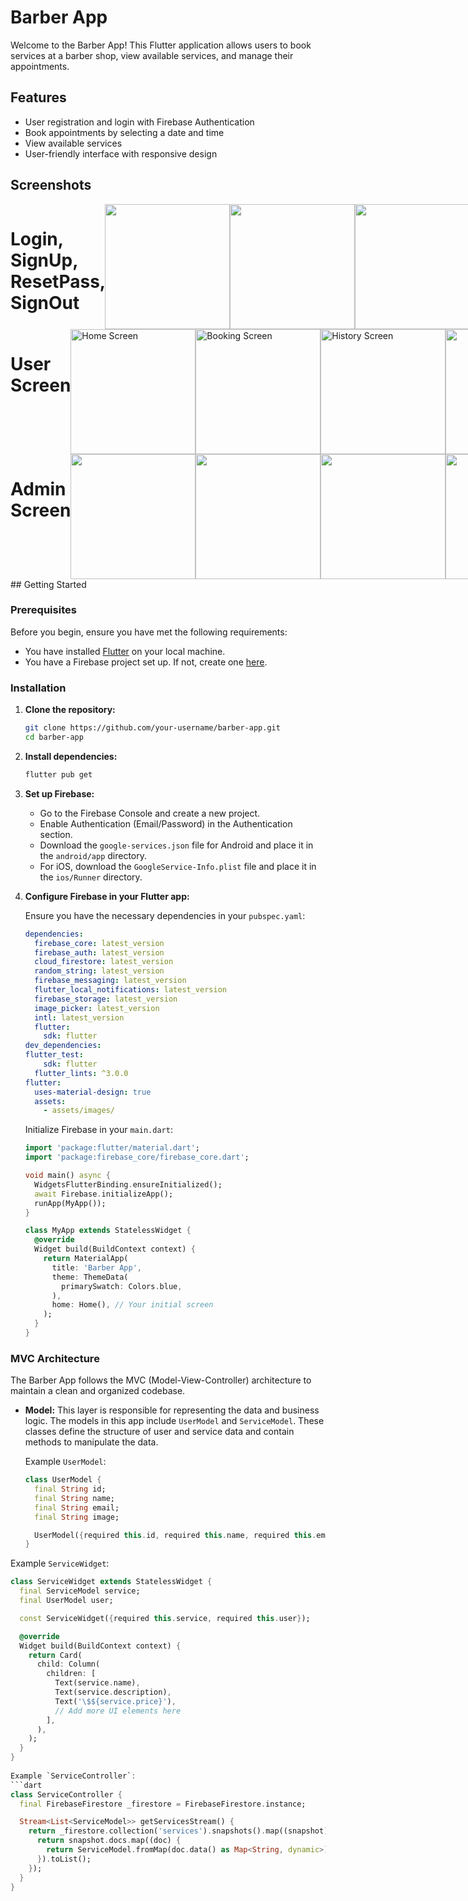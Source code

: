 # Barber App

Welcome to the Barber App! This Flutter application allows users to book services at a barber shop, view available services, and manage their appointments.

## Features

- User registration and login with Firebase Authentication
- Book appointments by selecting a date and time
- View available services
- User-friendly interface with responsive design

## Screenshots


<div style="display:flex">
  <h1>Login, SignUp, ResetPass, SignOut</h1>  
  <img src="screenshots/LoginScreen.png" alt="" width="200"/>
  <img src="screenshots/SignupScreen.png" alt="" width="200"/>
  <img src="screenshots/ForgotPasswordScreen.png" alt="" width="200"/>
  <img src="screenshots/InforScreen.png" alt="" width="200"/>
</div>
<div style="display:flex">
  <h1>User Screen</h1>
  <img src="screenshots/HomeScreen.png" alt="Home Screen" width="200"/>
  <img src="screenshots/BookingScreen.png" alt="Booking Screen" width="200"/>
  <img src="screenshots/HistoryScreen.png" alt="History Screen" width="200"/>
  <img src="screenshots/UpdateScreen.png" alt="" width="200"/>
</div>

<div style="display:flex">
  <h1>Admin Screen</h1>
  <img src="screenshots/AdminScreen.png"width="200"/>
  <img src="screenshots/ListBookingScreen.png"width="200"/>
  <img src="screenshots/UpdateService.png" width="200"/>
  <img src="screenshots/ChangeImage.png" width="200"/>
</div>
## Getting Started

### Prerequisites

Before you begin, ensure you have met the following requirements:

- You have installed [Flutter](https://flutter.dev/docs/get-started/install) on your local machine.
- You have a Firebase project set up. If not, create one [here](https://console.firebase.google.com/).

### Installation

1. **Clone the repository:**
    ```sh
    git clone https://github.com/your-username/barber-app.git
    cd barber-app
    ```

2. **Install dependencies:**
    ```sh
    flutter pub get
    ```

3. **Set up Firebase:**

    - Go to the Firebase Console and create a new project.
    - Enable Authentication (Email/Password) in the Authentication section.
    - Download the `google-services.json` file for Android and place it in the `android/app` directory.
    - For iOS, download the `GoogleService-Info.plist` file and place it in the `ios/Runner` directory. 

4. **Configure Firebase in your Flutter app:**

    Ensure you have the necessary dependencies in your `pubspec.yaml`:
    ```yaml
    dependencies:
      firebase_core: latest_version
      firebase_auth: latest_version
      cloud_firestore: latest_version
      random_string: latest_version
      firebase_messaging: latest_version
      flutter_local_notifications: latest_version
      firebase_storage: latest_version
      image_picker: latest_version
      intl: latest_version
      flutter:
        sdk: flutter
    dev_dependencies:
    flutter_test:
        sdk: flutter
      flutter_lints: ^3.0.0
    flutter:
      uses-material-design: true
      assets:
        - assets/images/
    ```

    Initialize Firebase in your `main.dart`:
    ```dart
    import 'package:flutter/material.dart';
    import 'package:firebase_core/firebase_core.dart';

    void main() async {
      WidgetsFlutterBinding.ensureInitialized();
      await Firebase.initializeApp();
      runApp(MyApp());
    }

    class MyApp extends StatelessWidget {
      @override
      Widget build(BuildContext context) {
        return MaterialApp(
          title: 'Barber App',
          theme: ThemeData(
            primarySwatch: Colors.blue,
          ),
          home: Home(), // Your initial screen
        );
      }
    }
    ```

### MVC Architecture

The Barber App follows the MVC (Model-View-Controller) architecture to maintain a clean and organized codebase.

- **Model:** This layer is responsible for representing the data and business logic. The models in this app include `UserModel` and `ServiceModel`. These classes define the structure of user and service data and contain methods to manipulate the data.

  Example `UserModel`:
  ```dart
  class UserModel {
    final String id;
    final String name;
    final String email;
    final String image;

    UserModel({required this.id, required this.name, required this.email, required this.image});
  }
  
Example `ServiceWidget`:
```dart
class ServiceWidget extends StatelessWidget {
  final ServiceModel service;
  final UserModel user;

  const ServiceWidget({required this.service, required this.user});

  @override
  Widget build(BuildContext context) {
    return Card(
      child: Column(
        children: [
          Text(service.name),
          Text(service.description),
          Text('\$${service.price}'),
          // Add more UI elements here
        ],
      ),
    );
  }
}
    
Example `ServiceController`:
```dart
class ServiceController {
  final FirebaseFirestore _firestore = FirebaseFirestore.instance;

  Stream<List<ServiceModel>> getServicesStream() {
    return _firestore.collection('services').snapshots().map((snapshot) {
      return snapshot.docs.map((doc) {
        return ServiceModel.fromMap(doc.data() as Map<String, dynamic>);
      }).toList();
    });
  }
}



